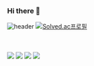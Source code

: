 ### Hi there 👋

<!--
**qhtjd8989/qhtjd8989** is a ✨ _special_ ✨ repository because its `README.md` (this file) appears on your GitHub profile.

Here are some ideas to get you started:

- 🔭 I’m currently working on ...
- 🌱 I’m currently learning ...
- 👯 I’m looking to collaborate on ...
- 🤔 I’m looking for help with ...
- 💬 Ask me about ...
- 📫 How to reach me: ...
- 😄 Pronouns: ...
- ⚡ Fun fact: ...
-->

<!-- <img src="https://capsule-render.vercel.app/api?type=slice&color=auto&height=300&section=header&text=Bo%20Sung&fontSize=90&animation=fadeIn" /> -->
![header](https://capsule-render.vercel.app/api?type=waving&color=auto&height=300&section=header&text=Bo%20Sung&fontSize=90)
[![Solved.ac프로필](http://mazassumnida.wtf/api/v2/generate_badge?boj=qhtjd8989)](https://solved.ac/qhtjd8989/)
<br><br><br><br>
<a href="https://github.com/qhtjd8989/JavaStudy-bosung-20220513"><img src="https://img.shields.io/badge/Java-ffffff?style=flat-square&logo=Java&logoColor=black"/></a>
<a href="https://github.com/qhtjd8989/web-basic"><img src="https://img.shields.io/badge/HTML5-000000?style=flat-square&logo=HTML5&logoColor=#E34F26"/></a>
<a href="https://github.com/qhtjd8989/Jsp"><img src="https://img.shields.io/badge/JSP-66459B?style=flat-square&logo=JSP&logoColor=ffffff"/></a>
<a href="https://github.com/qhtjd8989/springboot-study-20220712"><img src="https://img.shields.io/badge/Spring-6db33f?style=flat-square&logo=Spring&logoColor=ffffff"/></a>
